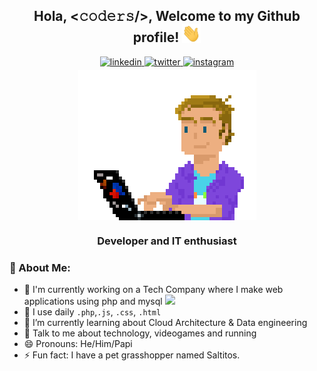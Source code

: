 <div align="center">
  <h2> Hola, &lt;𝚌𝚘𝚍𝚎𝚛𝚜/&gt;, Welcome to my Github profile! <img src="https://github.com/wikencio/wikencio/blob/main/Hi.gif" width="30"></h2>
  <a href="https://linkedin.com/" target="_blank">
    <img src=https://img.shields.io/badge/linkedin-%2300acee.svg?color=405DE6&style=for-the-badge&logo=linkedin&logoColor=white alt=linkedin style="margin-bottom: 5px;" />
  </a>
  <a href="https://twitter.com/wikencio" target="_blank">
    <img src=https://img.shields.io/badge/twitter-%2300acee.svg?color=1DA1F2&style=for-the-badge&logo=twitter&logoColor=white alt=twitter style="margin-bottom: 5px;" />
  </a>
  <a href="https://instagram.com/wikencio" target="_blank">
    <img src=https://img.shields.io/badge/instagram-%ff5851db.svg?color=C13584&style=for-the-badge&logo=instagram&logoColor=white alt=instagram style="margin-bottom: 5px;" />
  </a>
</div>

<div align="center">
  <img align="center" src="https://github.com/wikencio/wikencio/blob/main/pixelated_animated.gif" alt="adam-pw" />
  <br />
  <h3>Developer and IT enthusiast</h3>
</div>

### 🤵 About Me:
- 🔭 I'm currently working on a Tech Company where I make web applications using php and mysql 
      <img src="https://media.giphy.com/media/WUlplcMpOCEmTGBtBW/giphy.gif" width="30">
- 🤔 I use daily ```.php```,```.js```, ```.css```, ```.html```
- 🌱 I’m currently learning about Cloud Architecture & Data engineering
- 💬 Talk to me about technology, videogames and running
- 😄 Pronouns: He/Him/Papi
- ⚡ Fun fact: I have a pet grasshopper named Saltitos.



